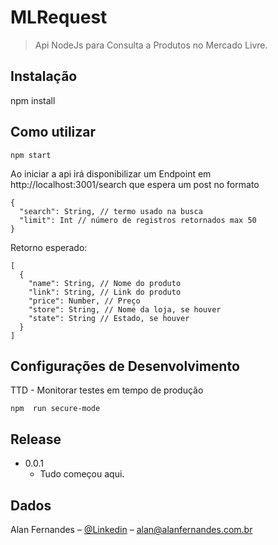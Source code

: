 # MLRequest
> Api NodeJs para Consulta a Produtos no Mercado Livre.


## Instalação

npm install

## Como utilizar

```
npm start
```

Ao iniciar a api irá disponibilizar um Endpoint em http://localhost:3001/search que espera um post no formato

```
{
  "search": String, // termo usado na busca
  "limit": Int // número de registros retornados max 50
}
```

Retorno esperado:
````
[
  {
    "name": String, // Nome do produto
    "link": String, // Link do produto
    "price": Number, // Preço
    "store": String, // Nome da loja, se houver
    "state": String // Estado, se houver
  }
]
````


## Configurações de Desenvolvimento

TTD - Monitorar testes em tempo de produção

```
npm  run secure-mode
```

## Release

* 0.0.1
    * Tudo começou aqui.

## Dados

Alan Fernandes – [@Linkedin](https://www.linkedin.com/in/alan-fernandes-78153a22/) – alan@alanfernandes.com.br